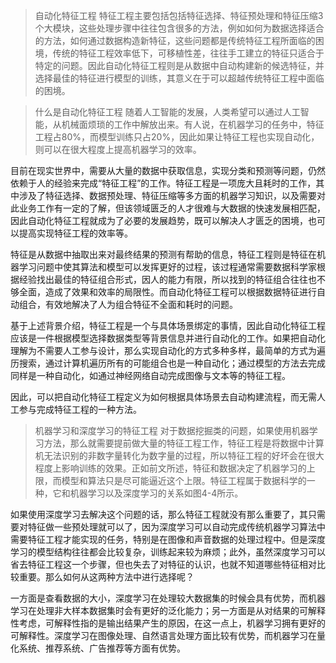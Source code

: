 
> 自动化特征工程
特征工程主要包括包括特征选择、特征预处理和特征压缩3个大模块，这些处理步骤中往往包含很多的方法，例如如何为数据选择适合的方法，如何通过数据构造新特征，这些问题都是传统特征工程所面临的困境，传统的特征工程效率低下，可移植性差，往往手工建立的特征只适合于特定的问题。因此自动化特征工程则是从数据中自动构建新的候选特征，并选择最佳的特征进行模型的训练，其意义在于可以超越传统特征工程中面临的困境。

> 什么是自动化特征工程
随着人工智能的发展，人类希望可以通过人工智能，从机械面烦琐的工作中解放出来。有人说，在机器学习的任务中，特征工程占80%，而模型训练只占20%，因此如果让特征工程也实现自动化，则可以在很大程度上提高机器学习的效率。

目前在现实世界中，需要从大量的数据中获取信息，实现分类和预测等问题，仍然依赖于人的经验来完成“特征工程”的工作。特征工程是一项庞大且耗时的工作，其中涉及了特征选择、数据预处理、特征压缩等多方面的机器学习知识，以及需要对此业务工作有一定的了解，但该领域匮乏的人才很难与大数据的快速发展相匹配，因此自动化特征工程就成为了必要的发展趋势，既可以解决人才匮乏的困境，也可以提高实现特征工程的效率等。

特征是从数据中抽取出来对最终结果的预测有帮助的信息，特征工程则是特征在机器学习问题中使其算法和模型可以发挥更好的过程，该过程通常需要数据科学家根据经验找出最佳的特征组合形式，因人的能力有限，所以找到的特征组合往往也不够全面，造成了效果和效率的局限性。而自动化特征工程可以根据数据特征进行自动组合，有效地解决了人为组合特征不全面和耗时的问题。

基于上述背景介绍，特征工程是一个与具体场景绑定的事情，因此自动化特征工程应该是一件根据模型选择数据类型等背景信息并进行自动化的工作。如果把自动化理解为不需要人工参与设计，那么实现自动化的方式多种多样，最简单的方式为遍历搜索，通过计算机遍历所有的可能组合也是一种自动化；通过模型的方法去完成同样是一种自动化，如通过神经网络自动完成图像与文本等的特征工程。

因此，可以把自动化特征工程定义为如何根据具体场景去自动构建流程，而无需人工参与完成特征工程的一种方法。

> 机器学习和深度学习的特征工程
对于数据挖掘类的问题，如果使用机器学习方法，那么就需要提前做大量的特征工程工作，特征工程是将数据中计算机无法识别的非数字量转化为数字量的过程，所以特征工程的好坏会在很大程度上影响训练的效果。正如前文所述，特征和数据决定了机器学习的上限，而模型和算法只是尽可能逼近这个上限。特征工程属于数据科学的一种，它和机器学习以及深度学习的关系如图4-4所示。

如果使用深度学习去解决这个问题的话，那么特征工程就没有那么重要了，其只需要对特征做一些预处理就可以了，因为深度学习可以自动完成传统机器学习算法中需要特征工程才能实现的任务，特别是在图像和声音数据的处理过程中。但是深度学习的模型结构往往都会比较复杂，训练起来较为麻烦；此外，虽然深度学习可以省去特征工程这一个步骤，但也失去了对特征的认识，也就不知道哪些特征相对比较重要。那么如何从这两种方法中进行选择呢？

一方面是查看数据的大小，深度学习在处理较大数据集的时候会具有优势，而机器学习在处理非大样本数据集时会有更好的泛化能力；另一方面是从对结果的可解释性考虑，可解释性指的是输出结果产生的原因，在这一点上，机器学习拥有更好的可解释性。深度学习在图像处理、自然语言处理方面比较有优势，而机器学习在量化系统、推荐系统、广告推荐等方面有优势。